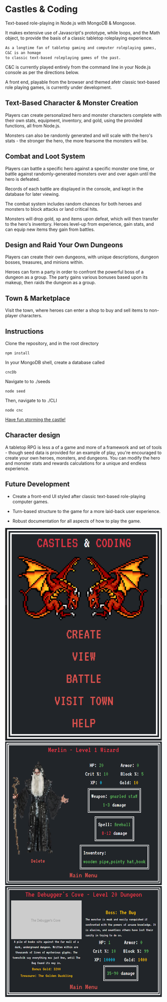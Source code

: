 # Castles & Coding

Text-based role-playing in Node.js with MongoDB & Mongoose.

It makes extensive use of Javascript's prototype, while loops, and the Math object, to provide the basis of a classic tabletop roleplaying experience. 

```
As a longtime fan of tabletop gaming and computer roleplaying games, C&C is an homage 
to classic text-based roleplaying games of the past.
```

C&C is currently played entirely from the command line in your Node.js console as per the directions below. 

A front end, playable from the browser and themed afetr classic text-based role playing games, is currently under development. 

## Text-Based Character & Monster Creation

Players can create personalized hero and monster characters complete with their own stats, equipment, inventory, and gold, using the provided functions, all from Node.js.

Monsters can also be randomly generated and will scale with the hero's stats - the stronger the hero, the more fearsome the monsters will be.

## Combat and Loot System

Players can battle a specific hero against a specific monster one time, or battle against randomly-generated monsters over and over again until the hero is defeated.

Records of each battle are displayed in the console, and kept in the database for later viewing.

The combat system includes random chances for both heroes and monsters to block attacks or land critical hits. 

Monsters will drop gold, xp and items upon defeat, which will then transfer to the hero's inventory. Heroes level-up from experience, gain stats, and can equip new items they gain from battles.

## Design and Raid Your Own Dungeons

Players can create their own dungeons, with unique descriptions, dungeon bosses, treasures, and minions within.

Heroes can form a party in order to confront the powerful boss of a dungeon as a group. The party gains various bonuses based upon its makeup, then raids the dungeon as a group.  

## Town & Marketplace

Visit the town, where heroes can enter a shop to buy and sell items to non-player characters.

## Instructions

Clone the repository, and in the root directory
```
npm install
```

In your MongoDB shell, create a database called 
```
cncDb
```

Navigate to to ./seeds
```
node seed
```

Then, navigate to to ./CLI
```
node cnc
```

[Have fun storming the castle!](https://www.youtube.com/watch?v=AjUmULa0R-8)

## Character design

A tabletop RPG is less a of a game and more of a framework and set of tools - though seed data is provided for an example of play, you're encouraged to create your own heroes, monsters, and dungeons. You can modify the hero and monster stats and rewards calculations for a unique and endless experience. 

## Future Development
- Create a front-end UI styled after classic text-based role-playing computer games. 
 
- Turn-based structure to the game for a more laid-back user experience. 

- Robust documentation for all aspects of how to play the game.

![GUI](./screenshots/screenshot9.png)
![raiding a dungeon](./screenshots/screenshot11.png)
![viewing a hero](./screenshots/screenshot10.png)